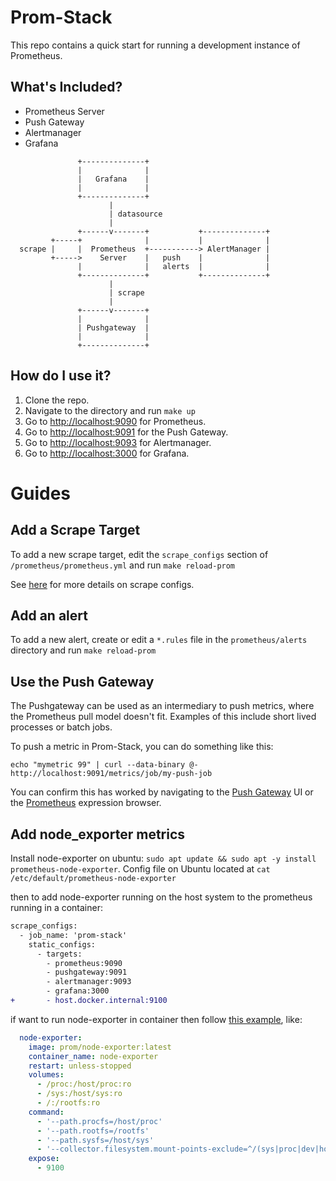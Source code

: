 # Prom-Stack

This repo contains a quick start for running a development instance of Prometheus.  

## What's Included?

* Prometheus Server
* Push Gateway
* Alertmanager
* Grafana

```
               +--------------+
               |              |
               |   Grafana    |
               |              |
               +--------------+
                      |
                      | datasource
                      |
               +------v-------+           +--------------+
         +-----+              |           |              |
  scrape |     |  Prometheus  +-----------> AlertManager |
         +----->    Server    |   push    |              |
               |              |   alerts  |              |
               +--------------+           +--------------+
                      |
                      | scrape
                      |
               +------v-------+
               |              |
               | Pushgateway  |
               |              |
               +--------------+
```

## How do I use it?

1. Clone the repo.
1. Navigate to the directory and run `make up`
1. Go to [http://localhost:9090](http://localhost:9090) for Prometheus.  
1. Go to [http://localhost:9091](http://localhost:9091) for the Push Gateway.  
1. Go to [http://localhost:9093](http://localhost:9093) for Alertmanager.
1. Go to [http://localhost:3000](http://localhost:3000) for Grafana.

# Guides
## Add a Scrape Target

To add a new scrape target, edit the `scrape_configs` section of `/prometheus/prometheus.yml` and run `make reload-prom`

See [here](https://prometheus.io/docs/operating/configuration/#%3Cscrape_config%3E) for more details on scrape configs.

## Add an alert

To add a new alert, create or edit a `*.rules` file in the `prometheus/alerts` directory and run `make reload-prom`

## Use the Push Gateway

The Pushgateway can be used as an intermediary to push metrics, where the Prometheus pull model doesn't fit.  Examples
of this include short lived processes or batch jobs.

To push a metric in Prom-Stack, you can do something like this:

`echo "mymetric 99" | curl --data-binary @- http://localhost:9091/metrics/job/my-push-job`

You can confirm this has worked by navigating to the [Push Gateway](http://localhost:9091) UI or the [Prometheus](http://localhost:9090) expression browser.

## Add node_exporter metrics

Install node-exporter on ubuntu: `sudo apt update && sudo apt -y install prometheus-node-exporter`. Config file on Ubuntu located at `cat /etc/default/prometheus-node-exporter`

then to add node-exporter running on the host system to the prometheus running in a container:
```diff
scrape_configs:
  - job_name: 'prom-stack'
    static_configs:
      - targets:
        - prometheus:9090
        - pushgateway:9091
        - alertmanager:9093
        - grafana:3000
+       - host.docker.internal:9100
```

if want to run node-exporter in container then follow [this example](https://grafana.com/docs/grafana-cloud/quickstart/docker-compose-linux/), like:
```yaml
  node-exporter:
    image: prom/node-exporter:latest
    container_name: node-exporter
    restart: unless-stopped
    volumes:
      - /proc:/host/proc:ro
      - /sys:/host/sys:ro
      - /:/rootfs:ro
    command:
      - '--path.procfs=/host/proc'
      - '--path.rootfs=/rootfs'
      - '--path.sysfs=/host/sys'
      - '--collector.filesystem.mount-points-exclude=^/(sys|proc|dev|host|etc)($$|/)'
    expose:
      - 9100
```
